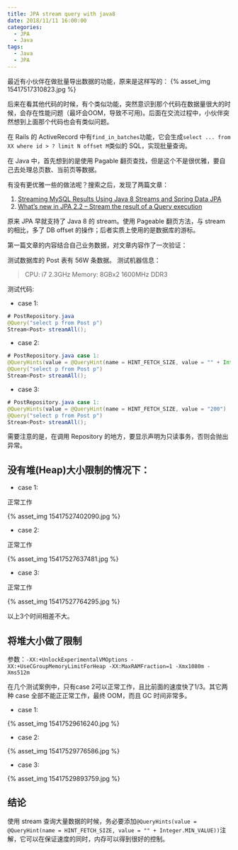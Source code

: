 ```yaml
---
title: JPA stream query with java8
date: 2018/11/11 16:00:00
categories:
  - JPA
  - Java
tags:
  - Java
  - JPA
---
```


最近有小伙伴在做批量导出数据的功能，原来是这样写的：
{% asset_img 15417517310823.jpg %}

后来在看其他代码的时候，有个类似功能，突然意识到那个代码在数据量很大的时候，会存在性能问题（最坏会OOM，导致不可用)。后面在交流过程中，小伙伴突然想到上面那个代码也会有类似问题。

在 Rails 的 ActiveRecord 中有`find_in_batches`功能，它会生成`select ... from XX where id > ? limit N offset M`类似的 SQL，实现批量查询。

在 Java 中，首先想到的是使用 Pagable 翻页查找，但是这个不是很优雅，要自己去处理总页数、当前页等数据。

有没有更优雅一些的做法呢？搜索之后，发现了两篇文章：
1. [Streaming MySQL Results Using Java 8 Streams and Spring Data JPA](http://knes1.github.io/blog/2015/2015-10-19-streaming-mysql-results-using-java8-streams-and-spring-data.html)
2. [What’s new in JPA 2.2 – Stream the result of a Query execution](https://vladmihalcea.com/whats-new-in-jpa-2-2-stream-the-result-of-a-query-execution/)

原来 JPA 早就支持了 Java 8 的 stream。使用 Pageable 翻页方法，与 stream 的相比，多了 DB offset 的操作；后者实质上使用的是数据库的游标。

第一篇文章的内容结合自己业务数据，对文章内容作了一次验证：

测试数据库的 Post 表有 56W 条数据。
测试机器信息：
> CPU: i7 2.3GHz
> Memory: 8GBx2 1600MHz DDR3

测试代码:
* case 1:

```java
# PostRepository.java 
@Query("select p from Post p")
Stream<Post> streamAll();
```

* case 2:
```java
# PostRepository.java case 1:
@QueryHints(value = @QueryHint(name = HINT_FETCH_SIZE, value = "" + Integer.MINI_VALUE))
@Query("select p from Post p")
Stream<Post> streamAll();
```

* case 3:
```java
# PostRepository.java case 1:
@QueryHints(value = @QueryHint(name = HINT_FETCH_SIZE, value = "200")
@Query("select p from Post p")
Stream<Post> streamAll();
```

需要注意的是，在调用 Repository 的地方，要显示声明为只读事务，否则会抛出异常。

## 没有堆(Heap)大小限制的情况下：

* case 1:

正常工作

{% asset_img 15417527402090.jpg %}

* case 2:

正常工作

{% asset_img 15417527637481.jpg %}

* case 3:

正常工作

{% asset_img 15417527764295.jpg %}

以上3个时间相差不大。

## 将堆大小做了限制

参数：`-XX:+UnlockExperimentalVMOptions -XX:+UseCGroupMemoryLimitForHeap -XX:MaxRAMFraction=1 -Xmx1080m -Xms512m`

在几个测试案例中，只有case 2可以正常工作，且比前面的速度快了1/3。其它两种 case 全部不能正正常工作，最终 OOM，而且 GC 时间非常多。

* case 1:

{% asset_img 15417529616240.jpg %}

* case 2:

{% asset_img 15417529776586.jpg %}

* case 3:

{% asset_img 15417529893759.jpg %}

## 结论

使用 stream 查询大量数据的时候，务必要添加`@QueryHints(value = @QueryHint(name = HINT_FETCH_SIZE, value = "" + Integer.MIN_VALUE))`注解，它可以在保证速度的同时，内存可以得到很好的控制。
